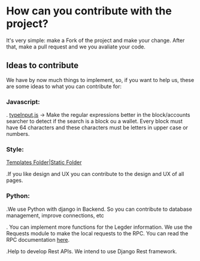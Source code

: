 # How can you contribute with the project? 

 It's very simple: make a Fork of the project and make your change. After that, make a pull request and we you avaliate your code.
 
## Ideas to contribute

We have by now much things to implement, so, if you want to help us, these are some ideas to what you can contribute for:

### Javascript:

. [typeInput.js](https://github.com/Raichain/Raichain/blob/master/chain/static/js/typeInput.js) -> Make the regular expressions better in the block/accounts searcher to detect if the search is a block ou a wallet.
  Every block must have 64 characters and these characters must be letters in upper case or numbers.
  
### Style:

[Templates Folder](https://github.com/Raichain/Raichain/tree/master/chain/templates)|[Static Folder](https://github.com/Raichain/Raichain/tree/master/chain/static)

.If you like design and UX you can contribute to the design and UX of all pages.

### Python:

.We use Python with django in Backend. So you can contribute to database management, improve connections, etc

. You can implement more functions for the Legder information. We use the Requests module to make the local requests to the RPC.
You can read the RPC documentation [here](https://github.com/clemahieu/raiblocks/wiki/RPC-protocol).

.Help to develop Rest APIs. We intend to use Django Rest framework. 
